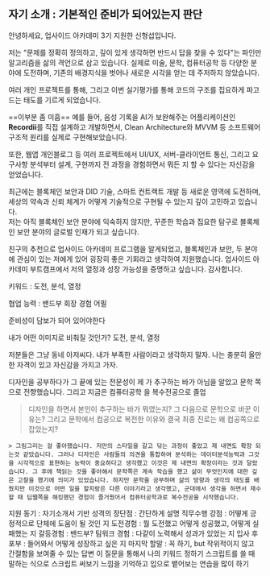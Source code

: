 ## 자기 소개 : 기본적인 준비가 되어있는지 판단

안녕하세요, 업사이드 아카데미 3기 지원한 신형섭입니다.

저는 "문제를 정확히 정의하고, 깊이 있게 생각하면 반드시 답을 찾을 수 있다"는 파인만 알고리즘을 삶의 격언으로 삼고 있습니다. 실제로 미술, 문학, 컴퓨터공학 등 다양한 분야에 도전하며, 기존의 배경지식을 벗어나 새로운 시각을 얻는 데 주저하지 않았습니다.

여러 개인 프로젝트를 통해, 그리고 이번 실기평가를 통해 코드의 구조를 집요하게 파고드는 태도를 기르게 되었습니다.

==이부분 좀 미흡==
예를 들어, 음성 기록을 AI가 보완해주는 어플리케이션인 **Recordii**를 직접 설계하고 개발하면서, Clean Architecture와 MVVM 등 소프트웨어 구조적 원리를 실제로 구현해보았습니다. 

또한, 웹앱 개인블로그 등 여러 프로젝트에서 UI/UX, 서버-클라이언트 통신, 그리고 요구사항 분석부터 설계, 구현까지 전 과정을 경험하면서 뭐든 지 할 수 있다는 자신감을 얻었습니다.

최근에는 블록체인 보안과 DID 기술, 스마트 컨트랙트 개발 등 새로운 영역에 도전하며, 세상의 약속과 신뢰 체계가 어떻게 기술적으로 구현될 수 있는지 깊이 고민하고 있습니다.  
저는 아직 블록체인 보안 분야에 익숙하지 않지만, 꾸준한 학습과 집요한 탐구로 블록체인 보안 분야의 글로벌 인재가 되고 싶습니다. 

친구의 추천으로 업사이드 아카데미 프로그램을 알게되었고, 블록체인과 보안, 두 분야에 관심이 있는 저에게 있어 굉장히 좋은 기회라고 생각하여 지원했습니다.
업사이드 아카데미 부트캠프에서 저의 열정과 성장 가능성을 증명하고 싶습니다. 감사합니다. 

키워드 : 도전, 분석, 열정


협업 능력 : 밴드부 회장 경험 어필

준비성이 담보가 되어 있어야한다

내가 어떤 이미지로 비춰질 것인가? 도전, 분석, 열정

저분들은 그냥 동네 아저씨다. 내가 부족한 사람이라고 생각하지 말자. 나는 충분히 올만한 자격이 있고 자신감을 가지고 가자.


디자인을 공부하다가 그 끝에 있는 전문성이 제
가 추구하는 바가 아님을 알았고 문학 쪽으로 전향했습니다. 그리고 지금은 컴퓨터공학
을 복수전공으로 졸업

> 디자인을 하면서 본인이 추구하는 바가 뭐였는지? 그 다음으로 문학으로 바꾼 이유는? 그리고 문학에서 컴공으로 복전한 이유와 결국 최종 진로는 왜 컴공쪽으로 잡았는지?

	> 그림그리는 걸 좋아했습니다. 저만의 스타일을 갈고 닦는 과정이 좋았고 제 내면도 확장 되는것 같았습니다. 그러나 디자인은 사람들의 의견을 통합하여 분석하는 데이터분석능력과 그것을 시각적으로 표현하는 능력이 중요하다고 생각했고 이것은 제 내면의 확장이라는 것과 달랐습니다. 그 후에 책읽는 것을 좋아해서 문학쪽은 계속 학습을 했고 삶이 무엇인지에 대한 깊은 고찰을 했기에 의미가 있었습니다. 하지만 문학을 공부하며 삶의 방향과 생각의 태도를 배웠지만 이것으로 어떤 일을 할지랑은 다른 이야기라고 생각했고, 군대에서 생각을 하면서 재수할 때 딥웹쪽을 해킹했던 경험이 즐거웠어서 컴퓨터공학과로 복수전공을 시작했습니다.

지원 동기 : 자기소개서 기반
성격의 장단점 : 간단하게 설명
직무수행 강점 : 어떻게 긍정적으로 단체에 도움이 될 것인 지
도전경험 : 뭘 도전했고 어떻게 성공했고, 어떻게 실패했는 지
갈등경험 : 밴드부?
팀워크 경험 : 다같이 노력해서 성과가 있었는 지
입사 후 포부 : 들어와서 어떻게 성장하고 싶은 지
마지막 할말 : 꼭 하기, but 작위적이지 않고 간절함을 보여줄 수 있는 답변
이 질문을 통해서 나의 키워드 정하기
스크립트를 쓸 때 말하는 식으로 스크립트 써보기
 느낌을 기억하고 입으로 뱉어보는 연습을 많이 하기